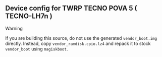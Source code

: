 ## Device config for TWRP TECNO POVA 5 ( TECNO-LH7n )
> [!WARNING]  
> If you are building this source, do not use the generated `vendor_boot.img` directly. Instead, copy `vendor_ramdisk.cpio.lz4` and repack it to stock `vendor_boot` using `magiskboot`.

